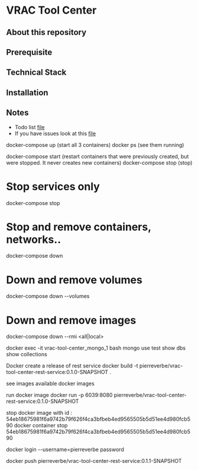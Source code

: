 # VRAC Tool Center

## About this repository

## Prerequisite

## Technical Stack

## Installation

## Notes
* Todo list [file](resources/docs/todo.md) <br>
* If you have issues look at this [file](resources/docs/issue.md) <br>






docker-compose up (start all 3 containers)
docker ps (see them running)

docker-compose start (restart containers that were previously created, but were stopped. It never creates new containers)
docker-compose stop (stop)





# Stop services only
docker-compose stop

# Stop and remove containers, networks..
docker-compose down 

# Down and remove volumes
docker-compose down --volumes 

# Down and remove images
docker-compose down --rmi <all|local> 


docker exec -it vrac-tool-center_mongo_1 bash
mongo
use test
show dbs
show collections


Docker create a release of rest service 
docker build -t pierreverbe/vrac-tool-center-rest-service:0.1.0-SNAPSHOT .

see images available
docker images

run docker image 
docker run -p 6039:8080 pierreverbe/vrac-tool-center-rest-service:0.1.0-SNAPSHOT

stop docker image with id : 54eb18675981f6a9742b79f626f4ca3bfbeb4ed9565505b5d51ee4d980fcb590
docker container stop 54eb18675981f6a9742b79f626f4ca3bfbeb4ed9565505b5d51ee4d980fcb590 



docker login --username=pierreverbe
password

docker push pierreverbe/vrac-tool-center-rest-service:0.1.1-SNAPSHOT
